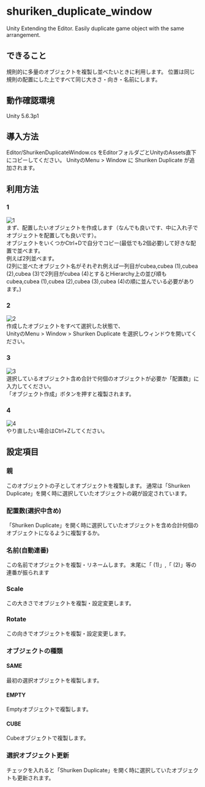 # shuriken_duplicate_window
Unity Extending the Editor. Easily duplicate game object with the same arrangement.

## できること
規則的に多量のオブジェクトを複製し並べたいときに利用します。
位置は同じ規則の配置にした上ですべて同じ大きさ・向き・名前にします。

## 動作確認環境
Unity 5.6.3p1

## 導入方法
Editor/ShurikenDuplicateWindow.cs
をEditorフォルダごとUnityのAssets直下にコピーしてください。
UnityのMenu > Window に Shuriken Duplicate が追加されます。

## 利用方法
### 1
![1](https://user-images.githubusercontent.com/45710234/49687150-64104000-fb42-11e8-837b-1e6a813ca488.png)  
まず、配置したいオブジェクトを作成します（なんでも良いです、中に入れ子でオブジェクトを配置しても良いです）。  
オブジェクトをいくつかCtrl+Dで自分でコピー(最低でも2個必要)して好きな配置で並べます。  
例えば2列並べます。  
(2列に並べたオブジェクト名がそれぞれ例えば一列目がcubea,cubea (1),cubea (2),cubea (3)で2列目がcubea (4)とするとHierarchy上の並び順もcubea,cubea (1),cubea (2),cubea (3),cubea (4)の順に並んでいる必要があります。)  
### 2
![2](https://user-images.githubusercontent.com/45710234/49687176-b2254380-fb42-11e8-8558-b56159d7d663.png)  
作成したオブジェクトをすべて選択した状態で、  
UnityのMenu > Window > Shuriken Duplicate を選択しウィンドウを開いてください。  
### 3
![3](https://user-images.githubusercontent.com/45710234/49687191-eef13a80-fb42-11e8-8a38-0d94add7c33a.png)  
選択しているオブジェクト含め合計で何個のオブジェクトが必要か「配置数」に入力してください。  
「オブジェクト作成」ボタンを押すと複製されます。  
### 4
![4](https://user-images.githubusercontent.com/45710234/49687194-04fefb00-fb43-11e8-8199-6bd4cb51ac77.png)  
やり直したい場合はCtrl+Zしてください。  

## 設定項目
### 親
このオブジェクトの子としてオブジェクトを複製します。
通常は「Shuriken Duplicate」を開く時に選択していたオブジェクトの親が設定されています。

### 配置数(選択中含め)
「Shuriken Duplicate」を開く時に選択していたオブジェクトを含め合計何個のオブジェクトになるように複製するか。

### 名前(自動連番)
この名前でオブジェクトを複製・リネームします。
末尾に「 (1)」,「 (2)」等の連番が振られます

### Scale
この大きさでオブジェクトを複製・設定変更します。

### Rotate
この向きでオブジェクトを複製・設定変更します。

### オブジェクトの種類
#### SAME
最初の選択オブジェクトを複製します。
#### EMPTY
Emptyオブジェクトで複製します。
#### CUBE
Cubeオブジェクトで複製します。

### 選択オブジェクト更新
チェックを入れると「Shuriken Duplicate」を開く時に選択していたオブジェクトも更新されます。
